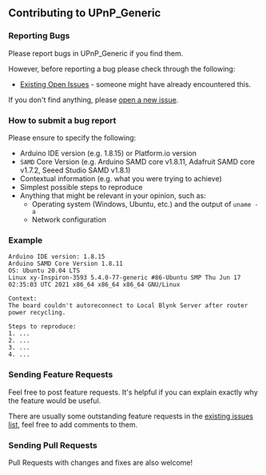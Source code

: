 ## Contributing to UPnP_Generic

### Reporting Bugs

Please report bugs in UPnP_Generic if you find them.

However, before reporting a bug please check through the following:

* [Existing Open Issues](https://github.com/khoih-prog/UPnP_Generic/issues) - someone might have already encountered this.

If you don't find anything, please [open a new issue](https://github.com/khoih-prog/UPnP_Generic/issues/new).

### How to submit a bug report

Please ensure to specify the following:

* Arduino IDE version (e.g. 1.8.15) or Platform.io version
* `SAMD` Core Version (e.g. Arduino SAMD core v1.8.11, Adafruit SAMD core v1.7.2, Seeed Studio SAMD v1.8.1)
* Contextual information (e.g. what you were trying to achieve)
* Simplest possible steps to reproduce
* Anything that might be relevant in your opinion, such as:
  * Operating system (Windows, Ubuntu, etc.) and the output of `uname -a`
  * Network configuration


### Example

```
Arduino IDE version: 1.8.15
Arduino SAMD Core Version 1.8.11
OS: Ubuntu 20.04 LTS
Linux xy-Inspiron-3593 5.4.0-77-generic #86-Ubuntu SMP Thu Jun 17 02:35:03 UTC 2021 x86_64 x86_64 x86_64 GNU/Linux

Context:
The board couldn't autoreconnect to Local Blynk Server after router power recycling.

Steps to reproduce:
1. ...
2. ...
3. ...
4. ...
```

### Sending Feature Requests

Feel free to post feature requests. It's helpful if you can explain exactly why the feature would be useful.

There are usually some outstanding feature requests in the [existing issues list](https://github.com/khoih-prog/UPnP_Generic/issues?q=is%3Aopen+is%3Aissue+label%3Aenhancement), feel free to add comments to them.

### Sending Pull Requests

Pull Requests with changes and fixes are also welcome!
